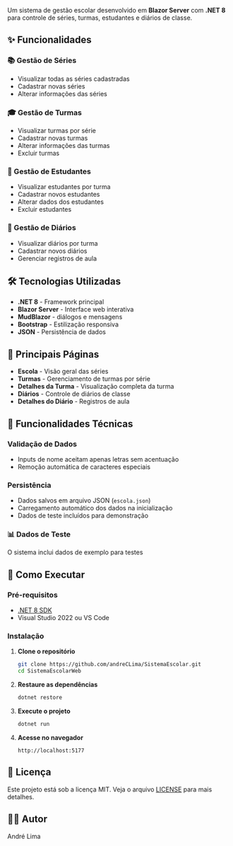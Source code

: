 Um sistema de gestão escolar desenvolvido em **Blazor Server** com **.NET 8** 
para controle de séries, turmas, estudantes e diários de classe.

## ✨ Funcionalidades

### 📚 Gestão de Séries
- Visualizar todas as séries cadastradas
- Cadastrar novas séries
- Alterar informações das séries

### 🎓 Gestão de Turmas
- Visualizar turmas por série
- Cadastrar novas turmas
- Alterar informações das turmas
- Excluir turmas

### 👥 Gestão de Estudantes
- Visualizar estudantes por turma
- Cadastrar novos estudantes
- Alterar dados dos estudantes
- Excluir estudantes

### 📖 Gestão de Diários
- Visualizar diários por turma
- Cadastrar novos diários
- Gerenciar registros de aula

## 🛠️ Tecnologias Utilizadas

- **.NET 8** - Framework principal
- **Blazor Server** - Interface web interativa
- **MudBlazor** - diálogos e mensagens
- **Bootstrap** - Estilização responsiva
- **JSON** - Persistência de dados

## 🎯 Principais Páginas

- **Escola** - Visão geral das séries
- **Turmas** - Gerenciamento de turmas por série
- **Detalhes da Turma** - Visualização completa da turma
- **Diários** - Controle de diários de classe
- **Detalhes do Diário** - Registros de aula

## 🔧 Funcionalidades Técnicas

### Validação de Dados
- Inputs de nome aceitam apenas letras sem acentuação
- Remoção automática de caracteres especiais

### Persistência
- Dados salvos em arquivo JSON (`escola.json`)
- Carregamento automático dos dados na inicialização
- Dados de teste incluídos para demonstração

### 📊 Dados de Teste

O sistema inclui dados de exemplo para testes

## 🚀 Como Executar

### Pré-requisitos
- [.NET 8 SDK](https://dotnet.microsoft.com/download/dotnet/8.0)
- Visual Studio 2022 ou VS Code

### Instalação

1. **Clone o repositório**
   ```bash
   git clone https://github.com/andreCLima/SistemaEscolar.git
   cd SistemaEscolarWeb
   ```

2. **Restaure as dependências**
   ```bash
   dotnet restore
   ```

3. **Execute o projeto**
   ```bash
   dotnet run
   ```

4. **Acesse no navegador**
   ```
   http://localhost:5177
   ```
   
## 📝 Licença

Este projeto está sob a licença MIT. Veja o arquivo [LICENSE](LICENSE) para mais detalhes.

## 👨‍💻 Autor

André Lima